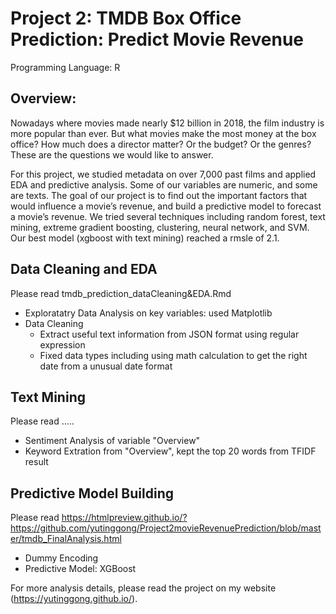 # Project 2: TMDB Box Office Prediction: Predict Movie Revenue
Programming Language: R

## Overview:
Nowadays where movies made nearly $12 billion in 2018, the film industry is more popular than ever. But what movies make the most money at the box office? How much does a director matter? Or the budget? Or the genres? These are the questions we would like to answer. 

For this project, we studied metadata on over 7,000 past films and applied EDA and predictive analysis. Some of our variables are numeric, and some are texts. The goal of our project is to find out the important factors that would influence a movie’s revenue, and build a predictive model to forecast a movie’s revenue. 
We tried several techniques including random forest, text mining, extreme gradient boosting, clustering, neural network, and SVM. Our best model (xgboost with text mining) reached a rmsle of 2.1.

## Data Cleaning and EDA
Please read tmdb_prediction_dataCleaning&EDA.Rmd
* Exploratatry Data Analysis on key variables: used Matplotlib
* Data Cleaning
  * Extract useful text information from JSON format using regular expression
  * Fixed data types including using math calculation to get the right date from a unusual date format
 
## Text Mining
Please read .....
* Sentiment Analysis of variable "Overview" 
* Keyword Extration from "Overview", kept the top 20 words from TFIDF result

## Predictive Model Building
Please read https://htmlpreview.github.io/?https://github.com/yutinggong/Project2movieRevenuePrediction/blob/master/tmdb_FinalAnalysis.html
* Dummy Encoding
* Predictive Model: XGBoost


For more analysis details, please read the project on my website (https://yutinggong.github.io/).

